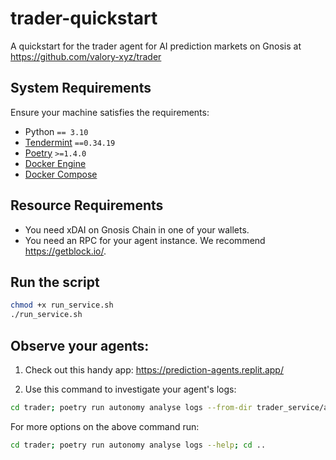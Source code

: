 # trader-quickstart

A quickstart for the trader agent for AI prediction markets on Gnosis at https://github.com/valory-xyz/trader

## System Requirements

Ensure your machine satisfies the requirements:

  - Python `== 3.10`
  - [Tendermint](https://docs.tendermint.com/v0.34/introduction/install.html) `==0.34.19`
  - [Poetry](https://python-poetry.org/docs/) `>=1.4.0`
  - [Docker Engine](https://docs.docker.com/engine/install/)
  - [Docker Compose](https://docs.docker.com/compose/install/)

## Resource Requirements

- You need xDAI on Gnosis Chain in one of your wallets.
- You need an RPC for your agent instance. We recommend https://getblock.io/.


## Run the script

```bash
chmod +x run_service.sh
./run_service.sh
```

## Observe your agents:

1. Check out this handy app: https://prediction-agents.replit.app/

2. Use this command to investigate your agent's logs:

```bash
cd trader; poetry run autonomy analyse logs --from-dir trader_service/abci_build/persistent_data/logs/ --agent aea_0; cd ..
```

For more options on the above command run:
```bash
cd trader; poetry run autonomy analyse logs --help; cd ..
```
